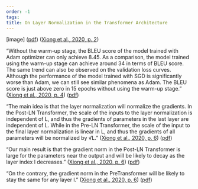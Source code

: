 ```yaml
---
order: -1
tags: 
title: On Layer Normalization in the Transformer Architecture
---
```


[image] ([pdf](zotero://open-pdf/library/items/SA5JS6UC?page=2&annotation=FCEUGMLG))
([Xiong et al., 2020, p. 2](zotero://select/library/items/AT8YZXRF))

“Without the warm-up stage, the BLEU score of the model trained with Adam optimizer can only achieve 8.45. As a comparison, the model trained using the warm-up stage can achieve around 34 in terms of BLEU score. The same trend can also be observed on the validation loss curves. Although the performance of the model trained with SGD is significantly worse than Adam, we can still see similar phenomena as Adam. The BLEU score is just above zero in 15 epochs without using the warm-up stage.” ([Xiong et al., 2020, p. 4](zotero://select/library/items/AT8YZXRF)) ([pdf](zotero://open-pdf/library/items/SA5JS6UC?page=4&annotation=T8ZNRANV))

“The main idea is that the layer normalization will normalize the gradients. In the Post-LN Transformer, the scale of the inputs to the layer normalization is independent of L, and thus the gradients of parameters in the last layer are independent of L. While in the Pre-LN Transformer, the scale of the input to the final layer normalization is linear in L, and thus the gradients of all parameters will be normalized by √L.” ([Xiong et al., 2020, p. 6](zotero://select/library/items/AT8YZXRF)) ([pdf](zotero://open-pdf/library/items/SA5JS6UC?page=6&annotation=B5IEP333))

“Our main result is that the gradient norm in the Post-LN Transformer is large for the parameters near the output and will be likely to decay as the layer index l decreases.” ([Xiong et al., 2020, p. 6](zotero://select/library/items/AT8YZXRF)) ([pdf](zotero://open-pdf/library/items/SA5JS6UC?page=6&annotation=X9STA3M4))

“On the contrary, the gradient norm in the PreTransformer will be likely to stay the same for any layer l.” ([Xiong et al., 2020, p. 6](zotero://select/library/items/AT8YZXRF)) ([pdf](zotero://open-pdf/library/items/SA5JS6UC?page=6&annotation=85HAFIE4))